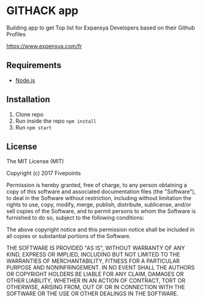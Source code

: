 # GITHACK app 

Building app to get Top list for Expansya Developers based on their Github Profiles

https://www.expensya.com/fr
## Requirements

* [Node.js](http://nodejs.org/)

## Installation

1. Clone repo
2. Run inside the repo `npm install`
3. Run `npm start`


## License

The MIT License (MIT)

Copyright (c) 2017 Fivepoints

Permission is hereby granted, free of charge, to any person obtaining a copy of this software and associated documentation files (the "Software"), to deal in the Software without restriction, including without limitation the rights to use, copy, modify, merge, publish, distribute, sublicense, and/or sell copies of the Software, and to permit persons to whom the Software is furnished to do so, subject to the following conditions:

The above copyright notice and this permission notice shall be included in all copies or substantial portions of the Software.

THE SOFTWARE IS PROVIDED "AS IS", WITHOUT WARRANTY OF ANY KIND, EXPRESS OR IMPLIED, INCLUDING BUT NOT LIMITED TO THE WARRANTIES OF MERCHANTABILITY, FITNESS FOR A PARTICULAR PURPOSE AND NONINFRINGEMENT. IN NO EVENT SHALL THE AUTHORS OR COPYRIGHT HOLDERS BE LIABLE FOR ANY CLAIM, DAMAGES OR OTHER LIABILITY, WHETHER IN AN ACTION OF CONTRACT, TORT OR OTHERWISE, ARISING FROM, OUT OF OR IN CONNECTION WITH THE SOFTWARE OR THE USE OR OTHER DEALINGS IN THE SOFTWARE.
